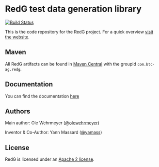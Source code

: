 # RedG test data generation library

[![Build Status](https://travis-ci.org/btc-ag/redg.svg?branch=develop)](https://travis-ci.org/btc-ag/redg)

This is the code repository for the RedG project. For a quick overview [visit the website](https://btc-ag.github.io/redg).

## Maven

All RedG artifacts can be found in [Maven Central](https://search.maven.org/#search%7Cga%7C1%7Cg%3A%22com.btc-ag.redg%22) with the groupId `com.btc-ag.redg`.

## Documentation

You can find the documentation [here](https://btc-ag.github.io/redg/documentation/)

## Authors

Main author: Ole Wehrmeyer ([@olewehrmeyer](https://github.com/olewehrmeyer))

Inventor & Co-Author: Yann Massard ([@yamass](https://github.com/yamass))

## License

RedG is licensed under an [Apache 2 license](https://www.apache.org/licenses/LICENSE-2.0).
